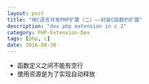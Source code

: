 ```yaml
---
layout: post
title: "用C语言开发PHP扩展（二）——封装C函数的扩展"
description: "dev php extension in c 2"
category: PHP-Extension-Dev
tags: [php, c]
date: 2016-08-30
---
```


- 函数定义之间不能有空行
- 使用资源是为了实现自动释放